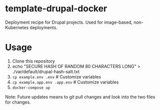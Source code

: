 # template-drupal-docker

Deployment recipe for Drupal projects. Used for image-based, non-Kubernetes deployments.

# Usage

1. Clone this repository
2. echo "SECURE HASH OF RANDOM 80 CHARACTERS LONG" > ./var/default/drupal-hash-salt.txt
3. `cp example.env .env` # Customize variables
4. `cp example.app.env .app.env` # Customize variables
5. `docker-compose up`

Note: Future updates means to git pull changes and look into the two files for changes.